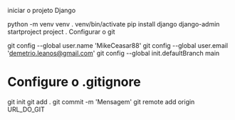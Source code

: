 iniciar o projeto Django

python -m venv venv
. venv/bin/activate
pip install django
django-admin startproject project .
Configurar o git

git config --global user.name 'MikeCeasar88'
git config --global user.email 'demetrio.leanos@gmail.com'
git config --global init.defaultBranch main
# Configure o .gitignore
git init
git add .
git commit -m 'Mensagem'
git remote add origin URL_DO_GIT